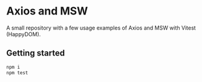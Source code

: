 # Axios and MSW

A small repository with a few usage examples of Axios and MSW with Vitest (HappyDOM).

## Getting started

```sh
npm i
npm test
```
